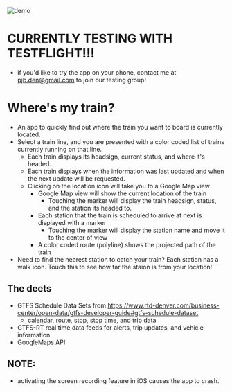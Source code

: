 ![demo](https://github.com/Pierre81385/rtd_flutter/blob/main/rtd/lib/assets/ssr.gif?raw=true)

# CURRENTLY TESTING WITH TESTFLIGHT!!!

- if you'd like to try the app on your phone, contact me at pjb.den@gmail.com to join our testing group!

# Where's my train?

- An app to quickly find out where the train you want to board is currently located.
- Select a train line, and you are presented with a color coded list of trains currently running on that line.
  - Each train displays its headsign, current status, and where it's headed.
  - Each train displays when the information was last updated and when the next update will be requested.
  - Clicking on the location icon will take you to a Google Map view
    - Google Map view will show the current location of the train
      - Touching the marker will display the train headsign, status, and the station its headed to.
    - Each station that the train is scheduled to arrive at next is displayed with a marker
      - Touching the marker will display the station name and move it to the center of view
    - A color coded route (polyline) shows the projected path of the train
- Need to find the nearest station to catch your train? Each station has a walk icon. Touch this to see how far the staion is from your location!

## The deets

- GTFS Schedule Data Sets from https://www.rtd-denver.com/business-center/open-data/gtfs-developer-guide#gtfs-schedule-dataset
  - calendar, route, stop, stop time, and trip data
- GTFS-RT real time data feeds for alerts, trip updates, and vehicle information
- GoogleMaps API

## NOTE:

- activating the screen recording feature in iOS causes the app to crash.
